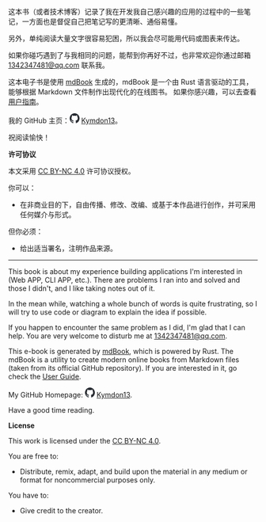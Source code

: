这本书（或者技术博客）记录了我在开发我自己感兴趣的应用的过程中的一些笔记，一方面也是督促自己把笔记写的更清晰、通俗易懂。

另外，单纯阅读大量文字很容易犯困，所以我会尽可能用代码或图表来传达。

如果你碰巧遇到了与我相同的问题，能帮到你再好不过，也非常欢迎你通过邮箱 [1342347481@qq.com](mailto:1342347481@qq.com) 联系我。

这本电子书是使用 [mdBook](https://github.com/rust-lang/mdBook) 生成的，mdBook 是一个由 Rust 语言驱动的工具，能够根据 Markdown 文件制作出现代化的在线图书。
如果你感兴趣，可以去查看 [用户指南](https://rust-lang.github.io/mdBook)。

我的 GitHub 主页：<img src="./images/github-mark.svg" alt="github-mark" width="20" height="20" style=""> [Kymdon13](https://github.com/Kymdon13)。

祝阅读愉快！

**许可协议**

本文采用 [CC BY-NC 4.0](https://creativecommons.org/licenses/by-nc/4.0/) 许可协议授权。

你可以：

- 在非商业目的下，自由传播、修改、改编、或基于本作品进行创作，并可采用任何媒介与形式。

但你必须：

- 给出适当署名，注明作品来源。

---

This book is about my experience building applications I'm interested in (Web APP, CLI APP, etc.).
There are problems I ran into and solved and those I didn't, and I like taking notes out of it.

In the mean while, watching a whole bunch of words is quite frustrating, so I will try to use code or diagram to explain the idea if possible.

If you happen to encounter the same problem as I did, I'm glad that I can help. You are very welcome to disturb me at [1342347481@qq.com](mailto:1342347481@qq.com).

This e-book is generated by [mdBook](https://github.com/rust-lang/mdBook), which is powered by Rust.
The mdBook is a utility to create modern online books from Markdown files (taken from its official GitHub repository). If you are interested in it, go check the [User Guide](https://rust-lang.github.io/mdBook).

My GitHub Homepage: <img src="./images/github-mark.svg" alt="github-mark" width="20" height="20" style=""> [Kymdon13](https://github.com/Kymdon13).

Have a good time reading.

**License**

This work is licensed under the [CC BY-NC 4.0](https://creativecommons.org/licenses/by-nc/4.0/).

You are free to:
- Distribute, remix, adapt, and build upon the material in any medium or format for noncommercial purposes only.

You have to:
- Give credit to the creator.
